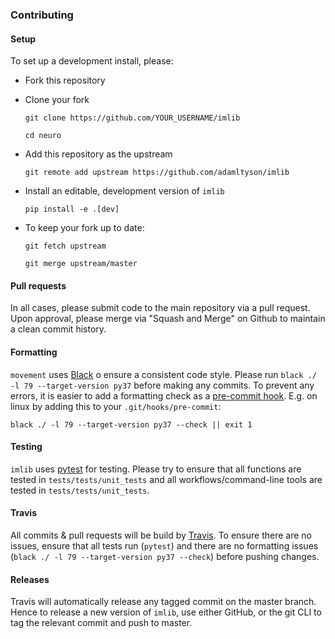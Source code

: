 ### Contributing
#### Setup
To set up a development install, please:
* Fork this repository
* Clone your fork

    `git clone https://github.com/YOUR_USERNAME/imlib`
    
    `cd neuro`
* Add this repository as the upstream

    `git remote add upstream https://github.com/adamltyson/imlib`
    
* Install an editable, development version of `imlib` 

    `pip install -e .[dev]`

* To keep your fork up to date:

    `git fetch upstream`
    
    `git merge upstream/master`
    
#### Pull requests
In all cases, please submit code to the main repository via a pull request. 
Upon approval, please merge via "Squash and Merge" on Github to maintain a 
clean commit history.


#### Formatting
`movement` uses [Black](https://github.com/python/black) o ensure a consistent 
code style. Please run `black ./ -l 79 --target-version py37` before making 
any commits. To prevent any errors, it is easier to add a formatting check 
as a [pre-commit hook](https://www.atlassian.com/git/tutorials/git-hooks). 
E.g. on linux by adding this to your `.git/hooks/pre-commit`:

    black ./ -l 79 --target-version py37 --check || exit 1

#### Testing
`imlib` uses [pytest](https://docs.pytest.org/en/latest/) for testing. Please 
try to ensure that all functions are tested in `tests/tests/unit_tests` and 
all workflows/command-line tools are tested in `tests/tests/unit_tests`.

#### Travis
All commits & pull requests will be build by [Travis](https://travis-ci.com). 
To ensure there are no issues, ensure that all tests run (`pytest`) and there 
are no formatting issues (`black ./ -l 79 --target-version py37 --check`) 
before pushing changes.

#### Releases
Travis will automatically release any tagged commit on the master branch. 
Hence to release a new version of `imlib`, use either GitHub, or the git 
CLI to tag the relevant commit and push to master.

